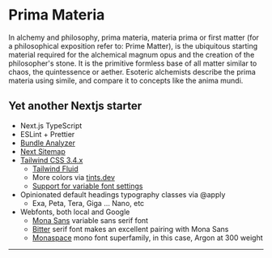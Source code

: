 # Prima Materia

In alchemy and philosophy, prima materia, materia prima or first matter (for a philosophical exposition refer to: Prime Matter), is the ubiquitous starting material required for the alchemical magnum opus and the creation of the philosopher's stone. It is the primitive formless base of all matter similar to chaos, the quintessence or aether. Esoteric alchemists describe the prima materia using simile, and compare it to concepts like the anima mundi.

## Yet another Nextjs starter

- Next.js TypeScript
- ESLint + Prettier
- [Bundle Analyzer](https://nextjs.org/docs/app/building-your-application/optimizing/bundle-analyzer)
- [Next Sitemap](https://github.com/iamvishnusankar/next-sitemap)
- [Tailwind CSS 3.4.x](https://tailwindcss.com/)
  - [Tailwind Fluid](https://fluid.tw/)
  - More colors via [tints.dev](https://www.tints.dev/)
  - [Support for variable font settings](https://gist.github.com/annedorko/340c00ab7c5844a47c782b005fdba872)
- Opinionated default headings typography classes via @apply
  - Exa, Peta, Tera, Giga ... Nano, etc
- Webfonts, both local and Google
  - [Mona Sans](https://github.com/github/mona-sans) variable sans serif font
  - [Bitter](https://fonts.google.com/specimen/Bitter) serif font makes an excellent pairing with Mona Sans
  - [Monaspace](https://github.com/githubnext/monaspace) mono font superfamily, in this case, Argon at 300 weight

---
